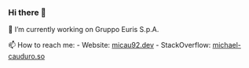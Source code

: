 ### Hi there 👋


🔭 I’m currently working on Gruppo Euris S.p.A.


📫 How to reach me:
    - Website: [micau92.dev](https://mcau92.github.io/cv-portfolio)
    - StackOverflow: [michael-cauduro.so](https://stackoverflow.com/users/10857151/michael-cauduro)
<!--
**mcau92/mcau92** is a ✨ _special_ ✨ repository because its `README.md` (this file) appears on your GitHub profile.

Here are some ideas to get you started:

- 🔭 I’m currently working on ...
- 🌱 I’m currently learning ...
- 👯 I’m looking to collaborate on ...
- 🤔 I’m looking for help with ...
- 💬 Ask me about ...
- 📫 How to reach me: ...
- 😄 Pronouns: ...
- ⚡ Fun fact: ...
-->
